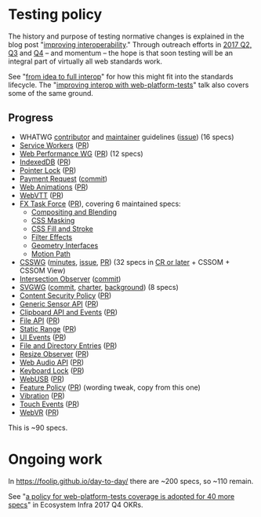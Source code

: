 # Testing policy

The history and purpose of testing normative changes is explained in the blog post "[improving interoperability](https://blog.whatwg.org/improving-interoperability)." Through outreach efforts in [2017 Q2, Q3](https://docs.google.com/document/d/1aRpnNQ7Zz_-N9ngdcjQXNjlE1NblppN7lCQwGdxRLlc/edit?usp=sharing) and [Q4](https://docs.google.com/document/d/1GZquS8Jra47E5hIMH2ObOb_7oQFgk8f9MptUAjF0LFI/edit?usp=sharing) – and momentum – the hope is that soon testing will be an integral part of virtually all web standards work.

See "[from idea to full interop](lifecycle.md)" for how this might fit into the standards lifecycle. The "[improving interop with web-platform-tests](https://webengineshackfest.org/#portfolio)" talk also covers some of the same ground.

## Progress
 * WHATWG [contributor](https://github.com/whatwg/meta/blob/master/CONTRIBUTING.md#tests) and [maintainer](https://github.com/whatwg/meta/blob/master/TEAM.md) guidelines ([issue](https://github.com/whatwg/html/issues/1849)) (16 specs)
 * [Service Workers](https://github.com/w3c/ServiceWorker/blob/master/CONTRIBUTING.md) ([PR](https://github.com/w3c/ServiceWorker/pull/1131))
 * [Web Performance WG](https://github.com/w3c/web-performance/blob/gh-pages/CONTRIBUTING.md#test-driven) ([PR](https://github.com/w3c/web-performance/pull/17)) (12 specs)
 * [IndexedDB](https://github.com/w3c/IndexedDB/blob/master/CONTRIBUTING.md#tests) ([PR](https://github.com/w3c/IndexedDB/pull/200))
 * [Pointer Lock](https://github.com/w3c/pointerlock/blob/gh-pages/CONTRIBUTING.md#tests) ([PR](https://github.com/w3c/pointerlock/pull/20))
 * [Payment Request](https://github.com/w3c/payment-request/blob/gh-pages/test-plan.md) ([commit](https://github.com/w3c/payment-request/commit/139f8b3e2779aadb0a5e4f88c77600dc40405a7a#diff-6684f7304df8a395938c0636514a7461))
 * [Web Animations](https://github.com/w3c/web-animations/blob/master/CONTRIBUTING.md#tests) ([PR](https://github.com/w3c/web-animations/pull/194))
 * [WebVTT](https://github.com/w3c/webvtt/blob/gh-pages/CONTRIBUTING.md#tests) ([PR](https://github.com/w3c/webvtt/pull/357))
 * [FX Task Force](https://github.com/w3c/fxtf-drafts/blob/master/CONTRIBUTING.md#tests) ([PR](https://github.com/w3c/fxtf-drafts/pull/215)), covering 6 maintained specs:
   * [Compositing and Blending](https://drafts.fxtf.org/compositing/)
   * [CSS Masking](https://drafts.fxtf.org/css-masking/)
   * [CSS Fill and Stroke](https://drafts.fxtf.org/fill-stroke/)
   * [Filter Effects](https://drafts.fxtf.org/filter-effects/)
   * [Geometry Interfaces](https://drafts.fxtf.org/geometry/)
   * [Motion Path](https://drafts.fxtf.org/motion/)
 * [CSSWG](https://github.com/w3c/csswg-drafts/blob/master/CONTRIBUTING.md#tests) ([minutes](https://www.w3.org/2017/08/03-css-minutes.html#item06), [issue](https://github.com/w3c/csswg-drafts/issues/1755), [PR](https://github.com/w3c/csswg-drafts/pull/1767)) (32 specs in [CR or later](https://www.w3.org/Style/CSS/current-work) + CSSOM + CSSOM View)
 * [Intersection Observer](https://github.com/w3c/IntersectionObserver/blob/master/CONTRIBUTING.md#tests) ([commit](https://github.com/w3c/IntersectionObserver/commit/1b81b995fd9a1d208b452f20327b5a5921bffb41))
 * [SVGWG](https://github.com/w3c/svgwg/blob/master/CONTRIBUTING.md#tests) ([commit](https://github.com/w3c/svgwg/commit/18eb74f259296423a25538dacb6519b812ad179f), [charter](https://www.w3.org/2017/04/svg-2017.html#deliverables), [background](https://github.com/w3c/testing-how-to/pull/4)) (8 specs)
 * [Content Security Policy](https://github.com/w3c/webappsec-csp/blob/master/CONTRIBUTING.md#tests) ([PR](https://github.com/w3c/webappsec-csp/pull/230))
 * [Generic Sensor API](https://github.com/w3c/sensors/blob/master/CONTRIBUTING.md#tests) ([PR](https://github.com/w3c/sensors/pull/316))
 * [Clipboard API and Events](https://github.com/w3c/clipboard-apis/blob/master/CONTRIBUTING.md#tests) ([PR](https://github.com/w3c/clipboard-apis/pull/56))
 * [File API](https://github.com/w3c/FileAPI/blob/gh-pages/CONTRIBUTING.md#tests) ([PR](https://github.com/w3c/FileAPI/pull/85))
 * [Static Range](https://github.com/w3c/staticrange/blob/gh-pages/CONTRIBUTING.md#tests) ([PR](https://github.com/w3c/staticrange/pull/11))
 * [UI Events](https://github.com/w3c/uievents/blob/gh-pages/CONTRIBUTING.md#tests) ([PR](https://github.com/w3c/uievents/pull/163))
 * [File and Directory Entries](https://github.com/WICG/entries-api/blob/gh-pages/CONTRIBUTING.md#tests) ([PR](https://github.com/WICG/entries-api/pull/22))
 * [Resize Observer](https://github.com/WICG/ResizeObserver/blob/master/CONTRIBUTING.md#tests) ([PR](https://github.com/WICG/ResizeObserver/pull/44))
 * [Web Audio API](https://github.com/WebAudio/web-audio-api/blob/gh-pages/README.md#tests) ([PR](https://github.com/WebAudio/web-audio-api/pull/1423))
 * [Keyboard Lock](https://github.com/w3c/keyboard-lock/blob/gh-pages/README.md#tests) ([PR](https://github.com/w3c/keyboard-lock/pull/36))
 * [WebUSB](https://github.com/WICG/webusb/blob/master/CONTRIBUTING.md#tests) ([PR](https://github.com/WICG/webusb/pull/109))
 * [Feature Policy](https://github.com/WICG/feature-policy/blob/gh-pages/CONTRIBUTING.md#tests) ([PR](https://github.com/WICG/feature-policy/pull/91)) (wording tweak, copy from this one)
 * [Vibration](https://github.com/w3c/vibration/blob/gh-pages/CONTRIBUTING.md#tests) ([PR](https://github.com/w3c/vibration/pull/20))
 * [Touch Events](https://github.com/w3c/touch-events/blob/gh-pages/README.md#tests) ([PR](https://github.com/w3c/touch-events/pull/90))
 * [WebVR](https://github.com/w3c/webvr/blob/master/README.md#tests) ([PR](https://github.com/w3c/webvr/pull/295))
 
This is ~90 specs.

# Ongoing work

In https://foolip.github.io/day-to-day/ there are ~200 specs, so ~110 remain.

See "[a policy for web-platform-tests coverage is adopted for 40 more specs](https://docs.google.com/document/d/1GZquS8Jra47E5hIMH2ObOb_7oQFgk8f9MptUAjF0LFI/edit#heading=h.3jtyy5sjt1rp)" in Ecosystem Infra 2017 Q4 OKRs.
